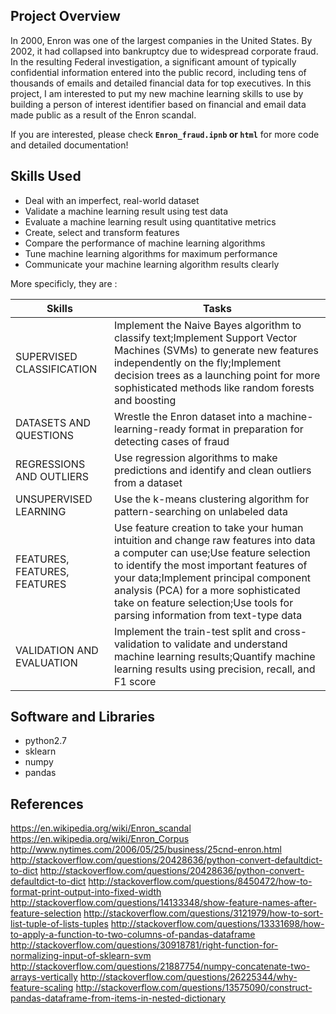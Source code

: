 
## Project Overview
In 2000, Enron was one of the largest companies in the United States. By 2002, it had collapsed into bankruptcy due to widespread corporate fraud. In the resulting Federal investigation, a significant amount of typically confidential information entered into the public record, including tens of thousands of emails and detailed financial data for top executives. In this project, I am interested to put my new machine learning skills to use by building a person of interest identifier based on financial and email data made public as a result of the Enron scandal. 

If you are interested, please check **`Enron_fraud.ipnb` or `html`** for more code and detailed documentation!

## Skills Used
- Deal with an imperfect, real-world dataset
- Validate a machine learning result using test data
- Evaluate a machine learning result using quantitative metrics
- Create, select and transform features
- Compare the performance of machine learning algorithms
- Tune machine learning algorithms for maximum performance
- Communicate your machine learning algorithm results clearly

More specificly, they are :

Skills | Tasks
--- | ---
SUPERVISED CLASSIFICATION |Implement the Naive Bayes algorithm to classify text;Implement Support Vector Machines (SVMs) to generate new features independently on the fly;Implement decision trees as a launching point for more sophisticated methods like random forests and boosting
DATASETS AND QUESTIONS |Wrestle the Enron dataset into a machine-learning-ready format in preparation for detecting cases of fraud
REGRESSIONS AND OUTLIERS |Use regression algorithms to make predictions and identify and clean outliers from a dataset
UNSUPERVISED LEARNING |Use the k-means clustering algorithm for pattern-searching on unlabeled data
FEATURES, FEATURES, FEATURES |Use feature creation to take your human intuition and change raw features into data a computer can use;Use feature selection to identify the most important features of your data;Implement principal component analysis (PCA) for a more sophisticated take on feature selection;Use tools for parsing information from text-type data
VALIDATION AND EVALUATION |Implement the train-test split and cross-validation to validate and understand machine learning results;Quantify machine learning results using precision, recall, and F1 score

## Software and Libraries
- python2.7
- sklearn
- numpy
- pandas

## References
https://en.wikipedia.org/wiki/Enron_scandal
https://en.wikipedia.org/wiki/Enron_Corpus
http://www.nytimes.com/2006/05/25/business/25cnd-enron.html
http://stackoverflow.com/questions/20428636/python-convert-defaultdict-to-dict
http://stackoverflow.com/questions/20428636/python-convert-defaultdict-to-dict
http://stackoverflow.com/questions/8450472/how-to-format-print-output-into-fixed-width
http://stackoverflow.com/questions/14133348/show-feature-names-after-feature-selection
http://stackoverflow.com/questions/3121979/how-to-sort-list-tuple-of-lists-tuples
http://stackoverflow.com/questions/13331698/how-to-apply-a-function-to-two-columns-of-pandas-dataframe
http://stackoverflow.com/questions/30918781/right-function-for-normalizing-input-of-sklearn-svm
http://stackoverflow.com/questions/21887754/numpy-concatenate-two-arrays-vertically
http://stackoverflow.com/questions/26225344/why-feature-scaling
http://stackoverflow.com/questions/13575090/construct-pandas-dataframe-from-items-in-nested-dictionary
